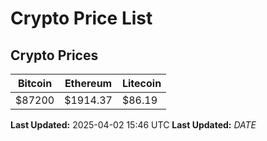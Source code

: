 # Crypto Price List

## Crypto Prices
| Bitcoin | Ethereum | Litecoin |
| ------- | -------- | -------- |
| $87200 | $1914.37 | $86.19 |
**Last Updated:** 2025-04-02 15:46 UTC
**Last Updated:** $DATE$
